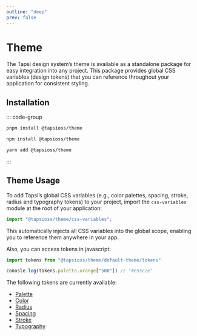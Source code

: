```yaml
---
outline: "deep"
prev: false
---
```


<script setup>
import tokens from "@tapsioss/theme/tokens";
import "@tapsioss/theme/css-variables";
import flattenTokens from '../utils/flattenTokens';

const {
  palette,
  color,
  radius,
  spacing,
  stroke,
  typography,
} = tokens;
</script>



# Theme

The Tapsi design system’s theme is available as a standalone package for easy integration into any project. This package provides global CSS variables (design tokens) that you can reference throughout your application for consistent styling.

## Installation

::: code-group

```bash [pnpm]
pnpm install @tapsioss/theme
```

```bash [npm]
npm install @tapsioss/theme
```

```bash [yarn]
yarn add @tapsioss/theme
```
:::

## Theme Usage

To add Tapsi’s global CSS variables (e.g., color palettes, spacing, stroke, radius and typography tokens) to your 
project, import the `css-variables` module at the root of your application:

```ts
import "@tapsioss/theme/css-variables";
```

This automatically injects all CSS variables into the global scope, enabling you to reference them anywhere in your app.


Also, you can access tokens in javascript:

```ts
import tokens from "@tapsioss/theme/default-theme/tokens"

conosle.log(tokens.palette.orange["500"]) // "#e55c2e"
```

The following tokens are currently available:

- [Palette](/theme/palette)
- [Color](/theme/color)
- [Radius](/theme/radius)
- [Spacing](/theme/spacing)
- [Stroke](/theme/stroke)
- [Typography](/theme/typography)
